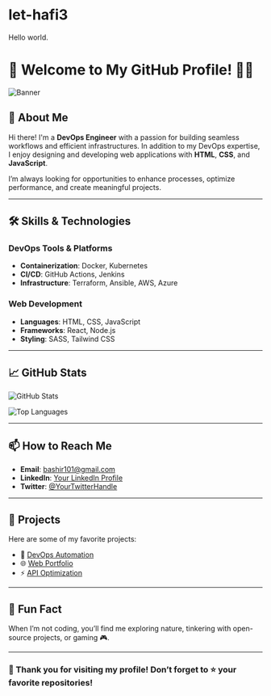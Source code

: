# let-hafi3
Hello world. 
# 🌟 Welcome to My GitHub Profile! 👨‍💻

![Banner](https://via.placeholder.com/1200x400.png?text=Welcome+to+My+GitHub+Profile)

## 🚀 About Me
Hi there! I'm a **DevOps Engineer** with a passion for building seamless workflows and efficient infrastructures. In addition to my DevOps expertise, I enjoy designing and developing web applications with **HTML**, **CSS**, and **JavaScript**.

I’m always looking for opportunities to enhance processes, optimize performance, and create meaningful projects.

---

## 🛠️ Skills & Technologies
### DevOps Tools & Platforms
- **Containerization**: Docker, Kubernetes  
- **CI/CD**: GitHub Actions, Jenkins  
- **Infrastructure**: Terraform, Ansible, AWS, Azure  

### Web Development
- **Languages**: HTML, CSS, JavaScript  
- **Frameworks**: React, Node.js  
- **Styling**: SASS, Tailwind CSS  

---

## 📈 GitHub Stats

![GitHub Stats](https://github-readme-stats.vercel.app/api?username=yourusername&show_icons=true&theme=radical)

![Top Languages](https://github-readme-stats.vercel.app/api/top-langs/?username=yourusername&layout=compact&theme=radical)

---

## 📫 How to Reach Me
- **Email**: bashir101@gmail.com  
- **LinkedIn**: [Your LinkedIn Profile](https://linkedin.com/in/yourprofile)  
- **Twitter**: [@YourTwitterHandle](https://twitter.com/YourTwitterHandle)  

---

## 🌟 Projects
Here are some of my favorite projects:  
- 🔧 [DevOps Automation](https://github.com/yourusername/devops-automation)  
- 🌐 [Web Portfolio](https://github.com/yourusername/web-portfolio)  
- ⚡ [API Optimization](https://github.com/yourusername/api-optimization)  

---

## 🌱 Fun Fact
When I’m not coding, you’ll find me exploring nature, tinkering with open-source projects, or gaming 🎮.

---

### 👀 Thank you for visiting my profile! Don’t forget to ⭐️ your favorite repositories!
